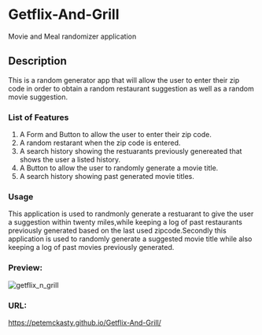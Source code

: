 # Getflix-And-Grill
Movie and Meal randomizer application

## Description
This is a random generator app that will allow the user to enter their zip code in order to obtain a random restaurant suggestion as well as a random movie suggestion. 

### List of Features
1. A Form and Button to allow the user to enter their zip code.
2. A random restarant when the zip code is entered.
3. A search history showing the restuarants previously genereated that shows the user a listed history.
4. A Button to allow the user to randomly generate a movie title.
5. A search history showing past generated movie titles. 

### Usage
This application is used to randmonly generate a restuarant to give the user a suggestion within twenty miles,while keeping a log of past restaurants previously generated based on the last used zipcode.Secondly this application is used to randomly generate a suggested movie title while also keeping a log of past movies previously generated.

### Preview:
![getflix_n_grill](https://github.com/PeteMcKasty/Getflix-And-Grill/assets/116979866/73c3fbc4-a201-4369-9b72-d4cb1a9897e4)

### URL:
https://petemckasty.github.io/Getflix-And-Grill/
